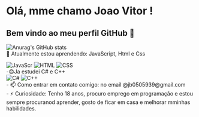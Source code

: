 # Olá, mme chamo Joao Vitor ! 
## Bem vindo ao meu perfil GitHub 👋
![Anurag's GitHub stats](https://github-readme-stats.vercel.app/api?username=joaovitor1&show_icons=true&theme=radical) <br>
🌱 Atualmente estou aprendendo: JavaScript, Html e Css <br>
<div style="display: inline_block>"<br/>
<img align="center "alt="JavaScr"src="https://img.shields.io/badge/JavaScript-F7DF1E?style=for-the-badge&logo=javascript&logoColor=black"/>
<img align="center "alt="HTML"src="https://img.shields.io/badge/HTML5-E34F26?style=for-the-badge&logo=html5&logoColor=white"/>
<img align="center "alt="CSS"src="https://img.shields.io/badge/CSS3-1572B6?style=for-the-badge&logo=css3&logoColor=white"/>
</div>
-😊Ja estudei C# e C++ <br>
<div style="display: inline_block>"<br/>
<img align="center "alt="C#"src="https://img.shields.io/badge/C%23-239120?style=for-the-badge&logo=c-sharp&logoColor=white"/>
<img align="center "alt="C++"src="https://img.shields.io/badge/C%2B%2B-00599C?style=for-the-badge&logo=c%2B%2B&logoColor=white"/>
</div>
- 📫 Como entrar em contato comigo: no email @jb0505939@gmail.com<br>
- ⚡ Curiosidade: Tenho 18 anos, procuro emprego em programação e estou sempre procuranod aprender, gosto de ficar em casa e melhorar mminhas habilidades.
